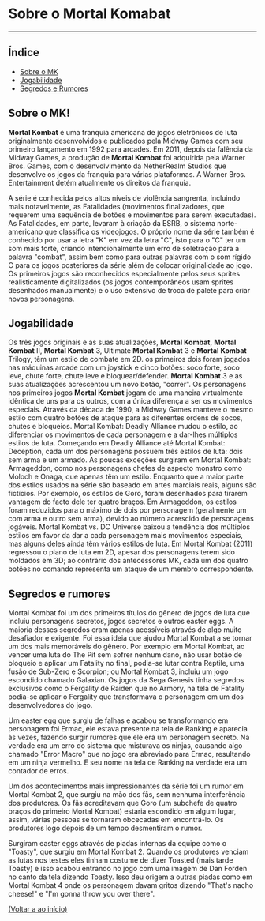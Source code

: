 <!DOCTYPE html>
<html lang="en">
<head>
    <meta charset="UTF-8">
    <meta name="viewport" content="width=device-width, initial-scale=1.0">
    <title>Atividade do Dio</title>
</head>
<body>
    <h1 id="h1">Sobre o Mortal Komabat</h1>
    <hr>
    <h2>Índice</h2>
    <ul>
        <li><a href="#sobre">Sobre o MK</a></li>
        <li><a href="#jogab">Jogabilidade</a></li>
        <li><a href="#segredos">Segredos e Rumores</a></li>
    </ul>
    <h2 id="sobre">Sobre o MK!</h2>
    <p><strong>Mortal Kombat</strong> é uma franquia americana de jogos eletrônicos de luta originalmente desenvolvidos e publicados pela Midway Games com seu primeiro lançamento em 1992 para arcades. Em 2011, depois da falência da Midway Games, a produção de <strong>Mortal Kombat</strong> foi adquirida pela Warner Bros. Games, com o desenvolvimento da NetherRealm Studios que desenvolve os jogos da franquia para várias plataformas. A Warner Bros. Entertainment detém atualmente os direitos da franquia.</p>
    <p>A série é conhecida pelos altos níveis de violência sangrenta, incluindo mais notavelmente, as Fatalidades (movimentos finalizadores, que requerem uma sequência de botões e movimentos para serem executadas). As Fatalidades, em parte, levaram à criação da ESRB, o sistema norte-americano que classifica os videojogos. O próprio nome da série também é conhecido por usar a letra "K" em vez da letra "C", isto para o "C" ter um som mais forte, criando intencionalmente um erro de soletração para a palavra "combat", assim bem como para outras palavras com o som rígido C para os jogos posteriores da série além de colocar originalidade ao jogo. Os primeiros jogos são reconhecidos especialmente pelos seus sprites realisticamente digitalizados (os jogos contemporâneos usam sprites desenhados manualmente) e o uso extensivo de troca de palete para criar novos personagens.</p>

<h2 id="jogab">Jogabilidade</h2>
    <p>Os três jogos originais e as suas atualizações, <strong>Mortal Kombat</strong>, <strong>Mortal Kombat</strong> II, <strong>Mortal Kombat</strong> 3, Ultimate <strong>Mortal Kombat</strong> 3 e <strong>Mortal Kombat</strong> Trilogy, têm um estilo de combate em 2D. os primeiros dois foram jogados nas máquinas arcade com um joystick e cinco botões: soco forte, soco leve, chute forte, chute leve e bloquear/defender. <strong>Mortal Kombat</strong> 3 e as suas atualizações acrescentou um novo botão, "correr". Os personagens nos primeiros jogos <strong>Mortal Kombat</strong> jogam de uma maneira virtualmente idêntica de uns para os outros, com a única diferença a ser os movimentos especiais. Através da década de 1990, a Midway Games manteve o mesmo estilo com quatro botões de ataque para as diferentes ordens de socos, chutes e bloqueios. Mortal Kombat: Deadly Alliance mudou o estilo, ao diferenciar os movimentos de cada personagem e a dar-lhes múltiplos estilos de luta. Começando em Deadly Alliance até Mortal Kombat: Deception, cada um dos personagens possuem três estilos de luta: dois sem arma e um armado. As poucas exceções surgiram em Mortal Kombat: Armageddon, como nos personagens chefes de aspecto monstro como Moloch e Onaga, que apenas têm um estilo. Enquanto que a maior parte dos estilos usados na série são baseado em artes marciais reais, alguns são fictícios. Por exemplo, os estilos de Goro, foram desenhados para tirarem vantagem do facto dele ter quatro braços. Em Armageddon, os estilos foram reduzidos para o máximo de dois por personagem (geralmente um com arma e outro sem arma), devido ao número acrescido de personagens jogáveis. Mortal Kombat vs. DC Universe baixou a tendência dos múltiplos estilos em favor da dar a cada personagem mais movimentos especiais, mas alguns deles ainda têm vários estilos de luta. Em Mortal Kombat (2011) regressou o plano de luta em 2D, apesar dos personagens terem sido moldados em 3D; ao contrário dos antecessores MK, cada um dos quatro botões no comando representa um ataque de um membro correspondente.</p>
<h2 id="segredos">Segredos e rumores</h2>
    <p>Mortal Kombat foi um dos primeiros títulos do gênero de jogos de luta que incluiu personagens secretos, jogos secretos e outros easter eggs. A maioria desses segredos eram apenas acessíveis através de algo muito desafiador e exigente. Foi essa ideia que ajudou Mortal Kombat a se tornar um dos mais memoráveis do gênero.
    Por exemplo em Mortal Kombat, ao vencer uma luta do The Pit sem sofrer nenhum dano, não usar botão de bloqueio e aplicar um Fatality no final, podia-se lutar contra Reptile, uma fusão de Sub-Zero e Scorpion; ou Mortal Kombat 3, incluiu um jogo escondido chamado Galaxian. Os jogos da Sega Genesis tinha segredos exclusivos como o Fergality de Raiden que no Armory, na tela de Fatality podia-se aplicar o Fergality que transformava o personagem em um dos desenvolvedores do jogo.

Um easter egg que surgiu de falhas e acabou se transformando em personagem foi Ermac, ele estava presente na tela de Ranking e aparecia às vezes, fazendo surgir rumores que ele era um personagem secreto. Na verdade era um erro do sistema que misturava os ninjas, causando algo chamado "Error Macro" que no jogo era abreviado para Ermac, resultando em um ninja vermelho. E seu nome na tela de Ranking na verdade era um contador de erros.

Um dos acontecimentos mais impressionantes da série foi um rumor em Mortal Kombat 2, que surgiu na mão dos fãs, sem nenhuma interferência dos produtores. Os fãs acreditavam que Goro (um subchefe de quatro braços do primeiro Mortal Kombat) estaria escondido em algum lugar, assim, várias pessoas se tornaram obcecadas em encontrá-lo. Os produtores logo depois de um tempo desmentiram o rumor.

Surgiram easter eggs através de piadas internas da equipe como o "Toasty", que surgiu em Mortal Kombat 2. Quando os produtores venciam as lutas nos testes eles tinham costume de dizer Toasted (mais tarde Toasty) e isso acabou entrando no jogo com uma imagem de Dan Forden no canto da tela dizendo Toasty. Isso deu origem a outras piadas como em Mortal Kombat 4 onde os personagem davam gritos dizendo "That's nacho cheese!" e "I'm gonna throw you over there".</p>

<a href="#h1">(Voltar a ao início)</a>
</body>
</html>

